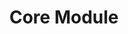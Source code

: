 ---
title: "Core Module"
weight: 3
type: docs
description: >
  Guided introduction to modding basics.
---